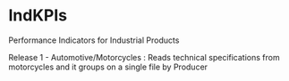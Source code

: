 # IndKPIs
Performance Indicators for Industrial Products

Release 1 - Automotive/Motorcycles : Reads technical specifications from motorcycles and it groups on a single file by Producer
